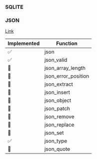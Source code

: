 ### SQLITE 

### JSON 
[Link](https://www.sqlite.org/json1.html)

| Implemented | Function            | 
|-------------|---------------------|
| ✅︎          | json                | 
| ✅︎          | json_valid          | 
| 🚧︎︎        | json_array_length   | 
| 🚧︎         | json_error_position | 
| 🚧︎         | json_extract        | 
| 🚧︎︎        | json_insert         | 
| 🚧︎︎        | json_object         | 
| 🚧︎︎        | json_patch          | 
| 🚧︎         | json_remove         | 
| 🚧︎︎        | json_replace        | 
| 🚧︎         | json_set            | 
| ✅︎︎         | json_type           | 
| 🚧︎︎        | json_quote          | 